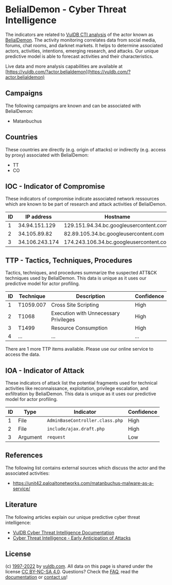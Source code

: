 # BelialDemon - Cyber Threat Intelligence

The indicators are related to [VulDB CTI analysis](https://vuldb.com/?kb.cti) of the actor known as [BelialDemon](https://vuldb.com/?actor.belialdemon). The activity monitoring correlates data from social media, forums, chat rooms, and darknet markets. It helps to determine associated actors, activities, intentions, emerging research, and attacks. Our unique predictive model is able to forecast activities and their characteristics.

Live data and more analysis capabilities are available at [https://vuldb.com/?actor.belialdemon](https://vuldb.com/?actor.belialdemon)

## Campaigns

The following campaigns are known and can be associated with BelialDemon:

* Matanbuchus

## Countries

These countries are directly (e.g. origin of attacks) or indirectly (e.g. access by proxy) associated with BelialDemon:

* TT
* CO

## IOC - Indicator of Compromise

These indicators of compromise indicate associated network ressources which are known to be part of research and attack activities of BelialDemon.

ID | IP address | Hostname | Confidence
-- | ---------- | -------- | ----------
1 | 34.94.151.129 | 129.151.94.34.bc.googleusercontent.com | Medium
2 | 34.105.89.82 | 82.89.105.34.bc.googleusercontent.com | Medium
3 | 34.106.243.174 | 174.243.106.34.bc.googleusercontent.com | Medium

## TTP - Tactics, Techniques, Procedures

Tactics, techniques, and procedures summarize the suspected ATT&CK techniques used by BelialDemon. This data is unique as it uses our predictive model for actor profiling.

ID | Technique | Description | Confidence
-- | --------- | ----------- | ----------
1 | T1059.007 | Cross Site Scripting | High
2 | T1068 | Execution with Unnecessary Privileges | High
3 | T1499 | Resource Consumption | High
4 | ... | ... | ...

There are 1 more TTP items available. Please use our online service to access the data.

## IOA - Indicator of Attack

These indicators of attack list the potential fragments used for technical activities like reconnaissance, exploitation, privilege escalation, and exfiltration by BelialDemon. This data is unique as it uses our predictive model for actor profiling.

ID | Type | Indicator | Confidence
-- | ---- | --------- | ----------
1 | File | `AdminBaseController.class.php` | High
2 | File | `include/ajax.draft.php` | High
3 | Argument | `request` | Low

## References

The following list contains external sources which discuss the actor and the associated activities:

* https://unit42.paloaltonetworks.com/matanbuchus-malware-as-a-service/

## Literature

The following articles explain our unique predictive cyber threat intelligence:

* [VulDB Cyber Threat Intelligence Documentation](https://vuldb.com/?kb.cti)
* [Cyber Threat Intelligence - Early Anticipation of Attacks](https://www.scip.ch/en/?labs.20201022)

## License

(c) [1997-2022](https://vuldb.com/?kb.changelog) by [vuldb.com](https://vuldb.com/?kb.about). All data on this page is shared under the license [CC BY-NC-SA 4.0](https://creativecommons.org/licenses/by-nc-sa/4.0/). Questions? Check the [FAQ](https://vuldb.com/?kb.faq), read the [documentation](https://vuldb.com/?kb) or [contact us](https://vuldb.com/?contact)!
